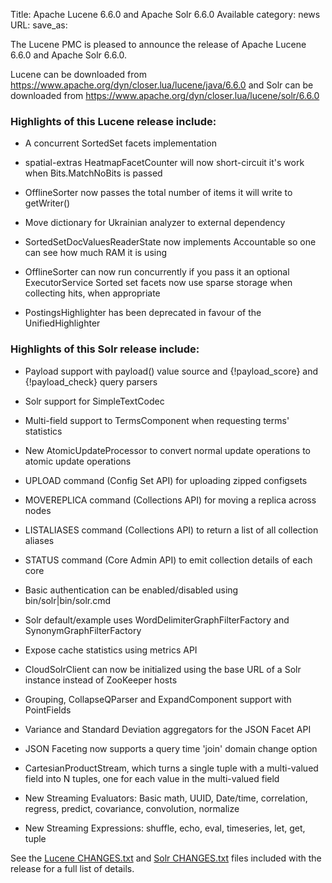 Title: Apache Lucene 6.6.0 and Apache Solr 6.6.0 Available
category: news
URL: 
save_as: 

The Lucene PMC is pleased to announce the release of Apache Lucene 6.6.0 and Apache Solr 6.6.0.

Lucene can be downloaded from <https://www.apache.org/dyn/closer.lua/lucene/java/6.6.0>
and Solr can be downloaded from <https://www.apache.org/dyn/closer.lua/lucene/solr/6.6.0>

### Highlights of this Lucene release include:

  * A concurrent SortedSet facets implementation

  * spatial-extras HeatmapFacetCounter will now short-circuit it's work when Bits.MatchNoBits is passed

  * OfflineSorter now passes the total number of items it will write to getWriter()

  * Move dictionary for Ukrainian analyzer to external dependency

  * SortedSetDocValuesReaderState now implements Accountable so one can see how much RAM it is using

  * OfflineSorter can now run concurrently if you pass it an optional ExecutorService Sorted set facets now use sparse storage when collecting hits, when appropriate

  * PostingsHighlighter has been deprecated in favour of the UnifiedHighlighter

### Highlights of this Solr release include:

  * Payload support with payload() value source and {!payload_score} and {!payload_check} query parsers

  * Solr support for SimpleTextCodec

  * Multi-field support to TermsComponent when requesting terms' statistics

  * New AtomicUpdateProcessor to convert normal update operations to atomic update operations

  * UPLOAD command (Config Set API) for uploading zipped configsets

  * MOVEREPLICA command (Collections API) for moving a replica across nodes

  * LISTALIASES command (Collections API) to return a list of all collection aliases

  * STATUS command (Core Admin API) to emit collection details of each core

  * Basic authentication can be enabled/disabled using bin/solr|bin/solr.cmd

  * Solr default/example uses WordDelimiterGraphFilterFactory and SynonymGraphFilterFactory

  * Expose cache statistics using metrics API

  * CloudSolrClient can now be initialized using the base URL of a Solr instance instead of ZooKeeper hosts

  * Grouping, CollapseQParser and ExpandComponent support with PointFields

  * Variance and Standard Deviation aggregators for the JSON Facet API

  * JSON Faceting now supports a query time 'join' domain change option

  * CartesianProductStream, which turns a single tuple with a multi-valued field into N tuples, one for each value in the multi-valued field

  * New Streaming Evaluators: Basic math, UUID, Date/time, correlation, regress, predict, covariance, convolution, normalize

  * New Streaming Expressions: shuffle, echo, eval, timeseries, let, get, tuple

See the [Lucene CHANGES.txt](/core/6_6_0/changes/Changes.html) and
[Solr CHANGES.txt](/solr/6_6_0/changes/Changes.html) files included
with the release for a full list of details.


